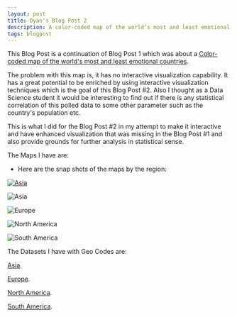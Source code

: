 ```yaml
---
layout: post
title: Dyan's Blog Post 2
description: A color-coded map of the world’s most and least emotional countries - Revisited 
tags: blogpost
---
```


This Blog Post is a continuation of Blog Post 1 which was about a [Color-coded map of the world's most and least emotional countries](http://www.washingtonpost.com/blogs/worldviews/wp/2012/11/28/a-color-coded-map-of-the-worlds-most-and-least-emotional-countries/).

The problem with this map is, it has no interactive visualization capability. It has a great potential to be enriched by using interactive visualization techniques which is the goal of this Blog Post #2. Also I thought as a Data Science student it would be interesting to find out if there is any statistical correlation of this polled data to some other parameter such as the country's population etc.  


This is what I did for the Blog Post #2 in my attempt to make it interactive and have enhanced visualization that was missing in the Blog Post #1 and also provide grounds for further analysis in statistical sense.


The Maps I have are:


* Here are the snap shots of the maps by the region: <br>

[![Asia](http://ganepola.github.io/edav/assets/dyan_assets/Asia+35-11+180+73.jpg)](http://ganepola.github.io/edav/assets/dyan_assets/Asia+35-11+180+73.jpg)


![Asia](https://raw.githubusercontent.com/ganepola/edav/gh-pages/assets/dyan_assets/Asia+35-11+180+73.jpg)


![Europe](https://ganepola.github.io/edav/gh-pages/assets/dyan_assets/Europe-27.16+37.5+46+78.5.jpg)

![North America](https://ganepola.github.io/edav/gh-pages/assets/dyan_assets/NorthAmerica-179.5+10.7-49.9+87.9.jpg)

![South America](https://ganepola.github.io/edav/gh-pages/assets/dyan_assets/southamerica-87.3-54.5-31.55+14.jpg)

The Datasets I have with Geo Codes are:

[Asia](https://github.com/ganepola/edav/blob/gh-pages/assets/dyan_assets/Asia-City,Country-English.txt).

[Europe](https://github.com/ganepola/edav/blob/gh-pages/assets/dyan_assets/Europe-City,Country-English.txt).

[North America](https://github.com/ganepola/edav/blob/gh-pages/assets/dyan_assets/NA-City,ST-English.txt).

[South America](https://github.com/ganepola/edav/blob/gh-pages/assets/dyan_assets/SA-City,Country-English.txt).